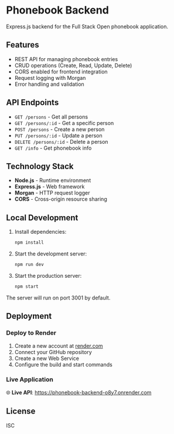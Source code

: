 # Phonebook Backend

Express.js backend for the Full Stack Open phonebook application.

## Features

- REST API for managing phonebook entries
- CRUD operations (Create, Read, Update, Delete)
- CORS enabled for frontend integration
- Request logging with Morgan
- Error handling and validation

## API Endpoints

- `GET /persons` - Get all persons
- `GET /persons/:id` - Get a specific person
- `POST /persons` - Create a new person
- `PUT /persons/:id` - Update a person
- `DELETE /persons/:id` - Delete a person
- `GET /info` - Get phonebook info

## Technology Stack

- **Node.js** - Runtime environment
- **Express.js** - Web framework
- **Morgan** - HTTP request logger
- **CORS** - Cross-origin resource sharing

## Local Development

1. Install dependencies:
   ```bash
   npm install
   ```

2. Start the development server:
   ```bash
   npm run dev
   ```

3. Start the production server:
   ```bash
   npm start
   ```

The server will run on port 3001 by default.

## Deployment

### Deploy to Render

1. Create a new account at [render.com](https://render.com)
2. Connect your GitHub repository
3. Create a new Web Service
4. Configure the build and start commands

### Live Application

🌐 **Live API**: https://phonebook-backend-o8y7.onrender.com

## License

ISC 
